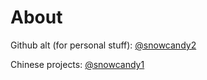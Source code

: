 # About

Github alt (for personal stuff): <a href="//github.com/snowcandy2">@snowcandy2</a>

Chinese projects: <a href="//github.com/snowcandy1">@snowcandy1</a>

<!---
- 👋 Hi, I’m @snowcandy2
- 👀 I’m interested in ...
- 🌱 I’m currently learning ...
- 💞️ I’m looking to collaborate on ...
- 📫 How to reach me ...


snowcandy2/snowcandy2 is a ✨ special ✨ repository because its `README.md` (this file) appears on your GitHub profile.
You can click the Preview link to take a look at your changes.
--->
